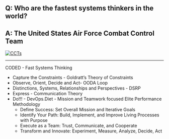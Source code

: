 ## Q: Who are the fastest systems thinkers in the world?
##  A: The United States Air Force Combat Control Team

[![CCTs](https://img.youtube.com/vi/8iGhH8VacCs/0.jpg)](https://www.airforce.com/careers/detail/combat-control)

---
CODED - Fast Systems Thinking
- Capture the Constraints - Goldratt’s Theory of Constraints 
- Observe, Orient, Decide and Act- OODA Loop
- Distinctions, Systems, Relationships and Perspectives - DSRP
- Express - Communication Theory
- Do!!! - DevOps.Diet - Mission and Teamwork focused Elite Performance Methodology
    - Define Success: Set Overall Mission and Iterative Goals
    - Identify Your Path: Build, Implement, and Improve Living Processes with Purpose
    - Execute as a Team: Trust, Communicate, and Cooperate
    - Transform and Innovate: Experiment, Measure, Analyze, Decide, Act
